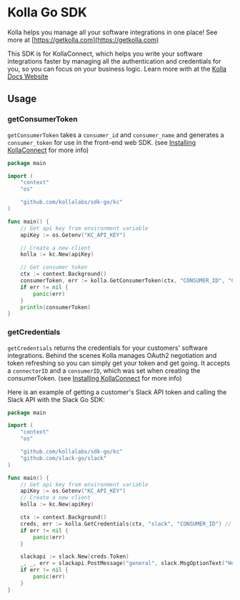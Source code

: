 # Kolla Go SDK

Kolla helps you manage all your software integrations in one place! See more at [https://getkolla.com](https://getkolla.com)

This SDK is for KollaConnect, which helps you write your software integrations faster by managing all the
authentication and credentials for you, so you can focus on your business logic. Learn more with at the [Kolla Docs Website](https://docs.getkolla.com)

## Usage

### getConsumerToken

`getConsumerToken` takes a `consumer_id` and `consumer_name` and generates a `consumer_token` for use in the front-end web SDK. (see [Installing KollaConnect](https://docs.getkolla.com/kolla/getting-started/installing-kollaconnect) for more info)

```go
package main

import (
	"context"
	"os"

	"github.com/kollalabs/sdk-go/kc"
)

func main() {
	// Get api key from environment variable
	apiKey := os.Getenv("KC_API_KEY")

	// Create a new client
	kolla := kc.New(apiKey)

	// Get consumer token
	ctx := context.Background()
	consumerToken, err := kolla.GetConsumerToken(ctx, "CONSUMER_ID", "CONSUMER_NAME")
	if err != nil {
		panic(err)
	}
	println(consumerToken)
}
```

### getCredentials

`getCredentials` returns the credentials for your customers' software integrations. Behind the scenes Kolla manages OAuth2 negotiation and token refreshing so you can simply get your token and get going. It accepts a `connectorID` and a `consumerID`, which was set when creating the consumerToken. (see [Installing KollaConnect](https://docs.getkolla.com/kolla/getting-started/installing-kollaconnect) for more info)

Here is an example of getting a customer's Slack API token and calling the Slack API with the Slack Go SDK:

```go
package main

import (
	"context"
	"os"

	"github.com/kollalabs/sdk-go/kc"
	"github.com/slack-go/slack"
)

func main() {
	// Get api key from environment variable
	apiKey := os.Getenv("KC_API_KEY")
	// Create a new client
	kolla := kc.New(apiKey)

	ctx := context.Background()
	creds, err := kolla.GetCredentials(ctx, "slack", "CONSUMER_ID") // Use consumer ID set in consumer token
	if err != nil {
		panic(err)
	}

	slackapi := slack.New(creds.Token)
	_, _, err = slackapi.PostMessage("general", slack.MsgOptionText("Hello world! (Send with Kolla managed token)", false))
	if err != nil {
		panic(err)
	}
}
```



